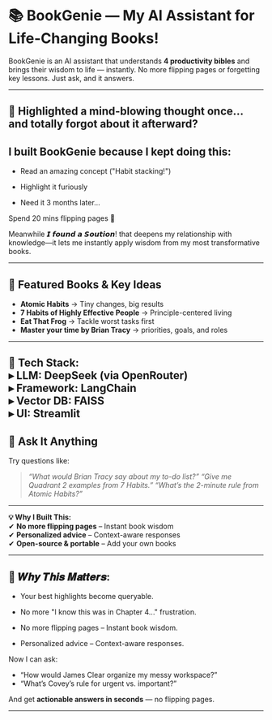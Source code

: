 # 📚 BookGenie —  My AI Assistant for Life-Changing Books!

BookGenie is an AI assistant that understands **4 productivity bibles** and brings their wisdom to life — instantly. No more flipping pages or forgetting key lessons. Just ask, and it answers.

---
## 📖 Highlighted a mind-blowing thought once… and totally forgot about it afterward?
## I built BookGenie because I kept doing this:

- Read an amazing concept ("Habit stacking!")

- Highlight it furiously

- Need it 3 months later...

Spend 20 mins flipping pages 🥴

Meanwhile 𝙄 𝙛𝙤𝙪𝙣𝙙 𝙖 𝙎𝙤𝙪𝙩𝙞𝙤𝙣! that deepens my relationship with knowledge—it lets me instantly apply wisdom from my most transformative books.

---

## 🚀 Featured Books & Key Ideas

* **Atomic Habits** → Tiny changes, big results
* **7 Habits of Highly Effective People** → Principle-centered living
* **Eat That Frog** → Tackle worst tasks first
* **Master your time by Brian Tracy** → priorities, goals, and roles

---
**🔧 Tech Stack:**  
▸ LLM: DeepSeek (via OpenRouter)  
▸ Framework: LangChain  
▸ Vector DB: FAISS  
▸ UI: Streamlit 
---

## 🧠 Ask It Anything

Try questions like:

> *“What would Brian Tracy say about my to-do list?”*
> *“Give me Quadrant 2 examples from 7 Habits.”*
> *“What’s the 2-minute rule from Atomic Habits?”*

---

**💡 Why I Built This:**  
✔ **No more flipping pages** – Instant book wisdom  
✔ **Personalized advice** – Context-aware responses  
✔ **Open-source & portable** – Add your own books

---

## 📜 𝑾𝒉𝒚 𝑻𝒉𝒊𝒔 𝑴𝒂𝒕𝒕𝒆𝒓𝒔:

- Your best highlights become queryable.

- No more "I know this was in Chapter 4..." frustration.

- No more flipping pages – Instant book wisdom.

- Personalized advice – Context-aware responses.

Now I can ask:

* “How would James Clear organize my messy workspace?”
* “What’s Covey’s rule for urgent vs. important?”

And get **actionable answers in seconds** — no flipping pages.

---
